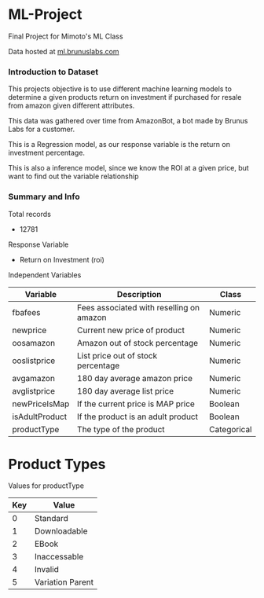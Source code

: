 # ML-Project

Final Project for Mimoto's ML Class

Data hosted at [ml.brunuslabs.com](https://ml.brunuslabs.com)

### Introduction to Dataset

This projects objective is to use different machine learning models
to determine a given products return on investment if purchased for resale
from amazon given different attributes.

This data was gathered over time from AmazonBot, a bot made by Brunus Labs for a customer.

This is a Regression model, as our response variable is the return on investment percentage.

This is also a inference model, since we know the ROI at a given price, but want to find out
the variable relationship

### Summary and Info


Total records
- 12781

Response Variable
- Return on Investment (roi)

Independent Variables

| Variable | Description | Class |
|-------|------|-------|
| fbafees | Fees associated with reselling on amazon | Numeric |
| newprice | Current new price of product | Numeric |
| oosamazon | Amazon out of stock percentage | Numeric |
| ooslistprice | List price out of stock percentage | Numeric |
| avgamazon | 180 day average amazon price | Numeric |
| avglistprice | 180 day average list price | Numeric |
| newPriceIsMap | If the current price is MAP price | Boolean |
| isAdultProduct | If the product is an adult product | Boolean |
| productType | The type of the product | Categorical |


# Product Types

Values for productType

| Key | Value |
|---|-------------|
| 0 | Standard |
| 1 | Downloadable |
| 2 | EBook |
| 3 | Inaccessable |
| 4 | Invalid |
| 5 | Variation Parent |

